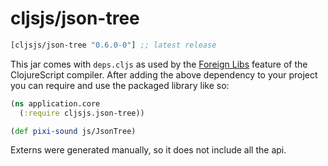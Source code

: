 # cljsjs/json-tree

[](dependency)
```clojure
[cljsjs/json-tree "0.6.0-0"] ;; latest release
```
[](/dependency)

This jar comes with `deps.cljs` as used by the [Foreign Libs][flibs] feature
of the ClojureScript compiler. After adding the above dependency to your project
you can require and use the packaged library like so:

```clojure
(ns application.core
  (:require cljsjs.json-tree))

(def pixi-sound js/JsonTree)
```

Externs were generated manually, so it does not include all the api.

[flibs]: https://github.com/clojure/clojurescript/wiki/Foreign-Dependencies